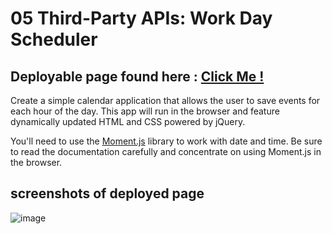 # 05 Third-Party APIs: Work Day Scheduler

## Deployable page found here : [Click Me !](https://adilh621.github.io/Work-Day-Scheduler/.)

Create a simple calendar application that allows the user to save events for each hour of the day. This app will run in the browser and feature dynamically updated HTML and CSS powered by jQuery.

You'll need to use the [Moment.js](https://momentjs.com/) library to work with date and time. Be sure to read the documentation carefully and concentrate on using Moment.js in the browser.

## screenshots of deployed page
![image](https://user-images.githubusercontent.com/36384770/92660866-46e54400-f2c9-11ea-97a1-a144d875426a.png)